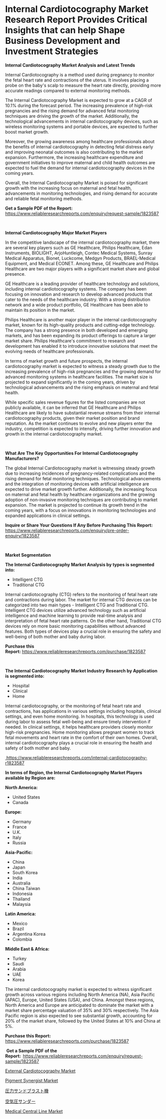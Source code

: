 <p><h1>Internal Cardiotocography Market Research Report Provides Critical Insights that can help Shape Business Development and Investment Strategies</h1></p><p><strong>Internal Cardiotocography Market Analysis and Latest Trends</strong></p>
<p><p>Internal Cardiotocography is a method used during pregnancy to monitor the fetal heart rate and contractions of the uterus. It involves placing a probe on the baby's scalp to measure the heart rate directly, providing more accurate readings compared to external monitoring methods.</p><p>The Internal Cardiotocography Market is expected to grow at a CAGR of 10.1% during the forecast period. The increasing prevalence of high-risk pregnancies and the rising demand for advanced fetal monitoring techniques are driving the growth of the market. Additionally, the technological advancements in internal cardiotocography devices, such as wireless monitoring systems and portable devices, are expected to further boost market growth.</p><p>Moreover, the growing awareness among healthcare professionals about the benefits of internal cardiotocography in detecting fetal distress early and improving neonatal outcomes is also contributing to the market expansion. Furthermore, the increasing healthcare expenditure and government initiatives to improve maternal and child health outcomes are expected to fuel the demand for internal cardiotocography devices in the coming years.</p><p>Overall, the Internal Cardiotocography Market is poised for significant growth with the increasing focus on maternal and fetal health, advancements in monitoring technologies, and rising demand for accurate and reliable fetal monitoring methods.</p></p>
<p><strong>Get a Sample PDF of the Report:&nbsp;</strong> <a href="https://www.reliableresearchreports.com/enquiry/request-sample/1823587">https://www.reliableresearchreports.com/enquiry/request-sample/1823587</a></p>
<p>&nbsp;</p>
<p><strong>Internal Cardiotocography Major Market Players</strong></p>
<p><p>In the competitive landscape of the internal cardiotocography market, there are several key players such as GE Healthcare, Philips Healthcare, Edan Instruments, BIOLIGHT, ArjoHuntleigh, Contec Medical Systems, Sunray Medical Apparatus, Bionet, Luckcome, Medgyn Products, BRAEL-Medical Equipment, and Medical ECONET. Among these, GE Healthcare and Philips Healthcare are two major players with a significant market share and global presence.</p><p>GE Healthcare is a leading provider of healthcare technology and solutions, including internal cardiotocography systems. The company has been focusing on innovation and research to develop advanced products that cater to the needs of the healthcare industry. With a strong distribution network and a wide product portfolio, GE Healthcare has been able to maintain its position in the market.</p><p>Philips Healthcare is another major player in the internal cardiotocography market, known for its high-quality products and cutting-edge technology. The company has a strong presence in both developed and emerging markets, and has been expanding its product offerings to capture a larger market share. Philips Healthcare's commitment to research and development has enabled it to introduce innovative solutions that meet the evolving needs of healthcare professionals.</p><p>In terms of market growth and future prospects, the internal cardiotocography market is expected to witness a steady growth due to the increasing prevalence of high-risk pregnancies and the growing demand for advanced monitoring systems in healthcare facilities. The market size is projected to expand significantly in the coming years, driven by technological advancements and the rising emphasis on maternal and fetal health.</p><p>While specific sales revenue figures for the listed companies are not publicly available, it can be inferred that GE Healthcare and Philips Healthcare are likely to have substantial revenue streams from their internal cardiotocography products, given their market position and brand reputation. As the market continues to evolve and new players enter the industry, competition is expected to intensify, driving further innovation and growth in the internal cardiotocography market.</p></p>
<p>&nbsp;</p>
<p><strong>What Are The Key Opportunities For Internal Cardiotocography Manufacturers?</strong></p>
<p><p>The global Internal Cardiotocography market is witnessing steady growth due to increasing incidences of pregnancy-related complications and the rising demand for fetal monitoring techniques. Technological advancements and the integration of monitoring devices with artificial intelligence are expected to drive market growth further. Additionally, the increasing focus on maternal and fetal health by healthcare organizations and the growing adoption of non-invasive monitoring techniques are contributing to market expansion. The market is projected to continue its growth trend in the coming years, with a focus on innovations in monitoring technologies and expanded applications in clinical settings.</p></p>
<p><strong>Inquire or Share Your Questions If Any Before Purchasing This Report:</strong> <a href="https://www.reliableresearchreports.com/enquiry/pre-order-enquiry/1823587">https://www.reliableresearchreports.com/enquiry/pre-order-enquiry/1823587</a></p>
<p>&nbsp;</p>
<p><strong>Market Segmentation</strong></p>
<p><strong>The Internal Cardiotocography Market Analysis by types is segmented into:</strong></p>
<p><ul><li>Intelligent CTG</li><li>Traditional CTG</li></ul></p>
<p><p>Internal cardiotocography (CTG) refers to the monitoring of fetal heart rate and contractions during labor. The market for internal CTG devices can be categorized into two main types - Intelligent CTG and Traditional CTG. Intelligent CTG devices utilize advanced technology such as artificial intelligence and machine learning to provide real-time analysis and interpretation of fetal heart rate patterns. On the other hand, Traditional CTG devices rely on more basic monitoring capabilities without advanced features. Both types of devices play a crucial role in ensuring the safety and well-being of both mother and baby during labor.</p></p>
<p><strong>Purchase this Report:&nbsp;</strong><a href="https://www.reliableresearchreports.com/purchase/1823587">https://www.reliableresearchreports.com/purchase/1823587</a></p>
<p>&nbsp;</p>
<p><strong>The Internal Cardiotocography Market Industry Research by Application is segmented into:</strong></p>
<p><ul><li>Hospital</li><li>Clinical</li><li>Home</li></ul></p>
<p><p>Internal cardiotocography, or the monitoring of fetal heart rate and contractions, has applications in various settings including hospitals, clinical settings, and even home monitoring. In hospitals, this technology is used during labor to assess fetal well-being and ensure timely intervention if needed. In clinical settings, it helps healthcare providers closely monitor high-risk pregnancies. Home monitoring allows pregnant women to track fetal movements and heart rate in the comfort of their own homes. Overall, internal cardiotocography plays a crucial role in ensuring the health and safety of both mother and baby.</p></p>
<p><a href="https://www.reliableresearchreports.com/internal-cardiotocography-r1823587">&nbsp;https://www.reliableresearchreports.com/internal-cardiotocography-r1823587</a></p>
<p><strong>In terms of Region, the Internal Cardiotocography Market Players available by Region are:</strong></p>
<p>
    <p> <strong> North America: </strong>
        <ul>
            <li>United States</li>
            <li>Canada</li>
        </ul>
        </p> 
    <p> <strong> Europe: </strong>
        <ul>
            <li>Germany</li>
            <li>France</li>
            <li>U.K.</li>
            <li>Italy</li>
            <li>Russia</li>
        </ul>
        </p> 
    <p> <strong> Asia-Pacific: </strong>
        <ul>
            <li>China</li>
            <li>Japan</li>
            <li>South Korea</li>
            <li>India</li>
            <li>Australia</li>
            <li>China Taiwan</li>
            <li>Indonesia</li>
            <li>Thailand</li>
            <li>Malaysia</li>
        </ul>
        </p> 
    <p> <strong> Latin America: </strong>
        <ul>
            <li>Mexico</li>
            <li>Brazil</li>
            <li>Argentina Korea</li>
            <li>Colombia</li>
        </ul>
        </p> 
    <p> <strong> Middle East & Africa: </strong>
        <ul>
            <li>Turkey</li>
            <li>Saudi</li>
            <li>Arabia</li>
            <li>UAE</li>
            <li>Korea</li>
        </ul>
    </p>
    </p>
<p><p>The internal cardiotocography market is expected to witness significant growth across various regions including North America (NA), Asia Pacific (APAC), Europe, United States (USA), and China. Amongst these regions, North America and Europe are anticipated to dominate the market with a market share percentage valuation of 35% and 30% respectively. The Asia Pacific region is also expected to see substantial growth, accounting for 20% of the market share, followed by the United States at 10% and China at 5%.</p></p>
<p><strong>Purchase this Report: </strong><a href="https://www.reliableresearchreports.com/purchase/1823587">https://www.reliableresearchreports.com/purchase/1823587</a></p>
<p>&nbsp;<strong>Get a Sample PDF of the Report:&nbsp;&nbsp;</strong><a href="https://www.reliableresearchreports.com/enquiry/request-sample/1823587">https://www.reliableresearchreports.com/enquiry/request-sample/1823587</a></p>
<p><strong></strong></p>
<p><p><a href="https://github.com/barbarakss89/Market-Research-Report-List-1/blob/main/external-cardiotocography-market.md">External Cardiotocography Market</a></p><p><a href="https://issuu.com/reportprime-2/docs/pigment-synergist-market-size-2030.pptx">Pigment Synergist Market</a></p><p><a href="https://github.com/RodHoppe07/Market-Research-Report-List-1/blob/main/378101147542.md">圧力サンドブラスト機</a></p><p><a href="https://github.com/laurenreichert/Market-Research-Report-List-1/blob/main/780368347541.md">空気圧サンダー</a></p><p><a href="https://github.com/nicholepatriciadoylenwnrjr0/Market-Research-Report-List-2/blob/main/medical-central-line-market.md">Medical Central Line Market</a></p></p>